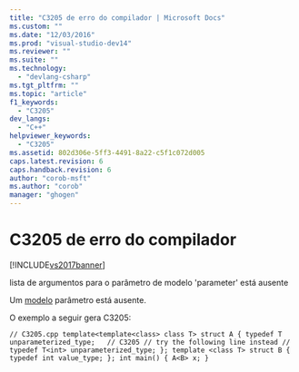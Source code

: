 ```yaml
---
title: "C3205 de erro do compilador | Microsoft Docs"
ms.custom: ""
ms.date: "12/03/2016"
ms.prod: "visual-studio-dev14"
ms.reviewer: ""
ms.suite: ""
ms.technology: 
  - "devlang-csharp"
ms.tgt_pltfrm: ""
ms.topic: "article"
f1_keywords: 
  - "C3205"
dev_langs: 
  - "C++"
helpviewer_keywords: 
  - "C3205"
ms.assetid: 802d306e-5ff3-4491-8a22-c5f1c072d005
caps.latest.revision: 6
caps.handback.revision: 6
author: "corob-msft"
ms.author: "corob"
manager: "ghogen"
---
```

# C3205 de erro do compilador
[!INCLUDE[vs2017banner](../../assembler/inline/includes/vs2017banner.md)]

lista de argumentos para o parâmetro de modelo 'parameter' está ausente  
  
 Um [modelo](../Topic/Template%20Specifications.md) parâmetro está ausente.  
  
 O exemplo a seguir gera C3205:  
  
```  
// C3205.cpp template<template<class> class T> struct A { typedef T unparameterized_type;   // C3205 // try the following line instead // typedef T<int> unparameterized_type; }; template <class T> struct B { typedef int value_type; }; int main() { A<B> x; }  
```